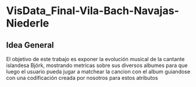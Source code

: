 # VisData_Final-Vila-Bach-Navajas-Niederle

## Idea General
El objetivo de este trabajo es exponer la evolución musical de la cantante islandesa Björk, mostrando metricas sobre sus diversos albumes para que luego el usuario pueda jugar a matchear la cancion con el album guiandose con una codificación creada por nosotros para estos atributos

